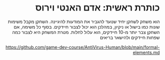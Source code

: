 <div dir='rtl' lang='he'>

# כותרת ראשית: אדם האנטי וירוס

 הוא משחק לשחקן יחיד שנועד להגביר את המודעות להיגיינה. השחקן מקבל משימות שונות כמו בישול או ניקיון, במהלכן הוא יכול לצבור חיידקים. בסוף כל משימה, אם השחקן צבר יותר מ-10 חיידקים, הוא עלול לחלות. מטרת המשחק היא לצבור כמה שפחות חיידקים ולהישאר בריאים


https://github.com/game-dev-course/AntiVirus-Human/blob/main/formal-elements.md
</div>
